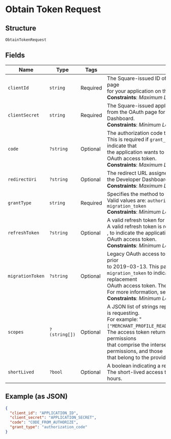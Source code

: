 
# Obtain Token Request

## Structure

`ObtainTokenRequest`

## Fields

| Name | Type | Tags | Description | Getter | Setter |
|  --- | --- | --- | --- | --- | --- |
| `clientId` | `string` | Required | The Square-issued ID of your application, available from the OAuth page<br>for your application on the Developer Dashboard.<br>**Constraints**: *Maximum Length*: `191` | getClientId(): string | setClientId(string clientId): void |
| `clientSecret` | `string` | Required | The Square-issued application secret for your application, available<br>from the OAuth page for your application on the Developer Dashboard.<br>**Constraints**: *Minimum Length*: `2`, *Maximum Length*: `1024` | getClientSecret(): string | setClientSecret(string clientSecret): void |
| `code` | `?string` | Optional | The authorization code to exchange.<br>This is required if `grant_type` is set to `authorization_code`, to indicate that<br>the application wants to exchange an authorization code for an OAuth access token.<br>**Constraints**: *Maximum Length*: `191` | getCode(): ?string | setCode(?string code): void |
| `redirectUri` | `?string` | Optional | The redirect URL assigned in the OAuth page for your application on the Developer Dashboard.<br>**Constraints**: *Maximum Length*: `2048` | getRedirectUri(): ?string | setRedirectUri(?string redirectUri): void |
| `grantType` | `string` | Required | Specifies the method to request an OAuth access token.<br>Valid values are: `authorization_code`, `refresh_token`, and `migration_token`<br>**Constraints**: *Minimum Length*: `10`, *Maximum Length*: `20` | getGrantType(): string | setGrantType(string grantType): void |
| `refreshToken` | `?string` | Optional | A valid refresh token for generating a new OAuth access token.<br>A valid refresh token is required if `grant_type` is set to `refresh_token` , to indicate the application wants a replacement for an expired OAuth access token.<br>**Constraints**: *Minimum Length*: `2`, *Maximum Length*: `1024` | getRefreshToken(): ?string | setRefreshToken(?string refreshToken): void |
| `migrationToken` | `?string` | Optional | Legacy OAuth access token obtained using a Connect API version prior<br>to 2019-03-13. This parameter is required if `grant_type` is set to<br>`migration_token` to indicate that the application wants to get a replacement<br>OAuth access token. The response also returns a refresh token.<br>For more information, see [Migrate to Using Refresh Tokens](https://developer.squareup.com/docs/oauth-api/migrate-to-refresh-tokens).<br>**Constraints**: *Minimum Length*: `2`, *Maximum Length*: `1024` | getMigrationToken(): ?string | setMigrationToken(?string migrationToken): void |
| `scopes` | `?(string[])` | Optional | A JSON list of strings representing the permissions the application is requesting.<br>For example: "`["MERCHANT_PROFILE_READ","PAYMENTS_READ","BANK_ACCOUNTS_READ"]`"<br>The access token returned in the response is granted the permissions<br>that comprise the intersection between the requested list of permissions, and those<br>that belong to the provided refresh token. | getScopes(): ?array | setScopes(?array scopes): void |
| `shortLived` | `?bool` | Optional | A boolean indicating a request for a short-lived access token.<br>The short-lived access token returned in the response expires in 24 hours. | getShortLived(): ?bool | setShortLived(?bool shortLived): void |

## Example (as JSON)

```json
{
  "client_id": "APPLICATION_ID",
  "client_secret": "APPLICATION_SECRET",
  "code": "CODE_FROM_AUTHORIZE",
  "grant_type": "authorization_code"
}
```

